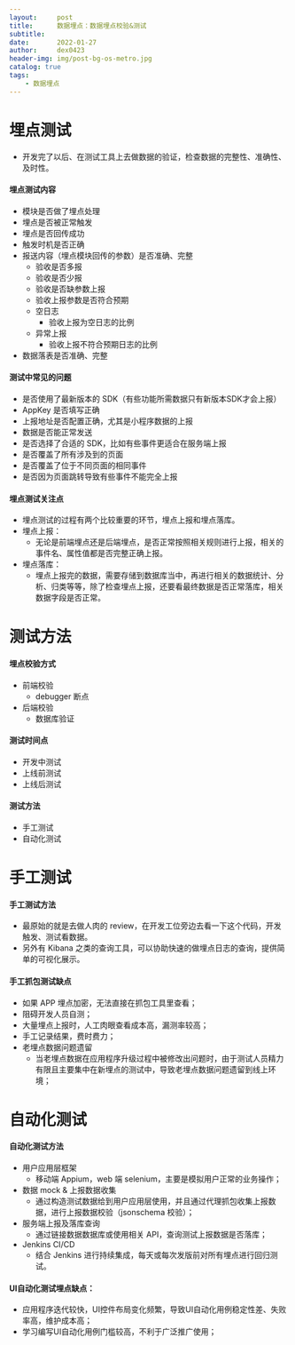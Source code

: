 ```yaml
---
layout:     post
title:      数据埋点：数据埋点校验&测试
subtitle:   
date:       2022-01-27
author:     dex0423
header-img: img/post-bg-os-metro.jpg
catalog: true
tags:
    - 数据埋点
---
```


# 埋点测试

- 开发完了以后、在测试工具上去做数据的验证，检查数据的完整性、准确性、及时性。

#### 埋点测试内容

- 模块是否做了埋点处理
- 埋点是否被正常触发
- 埋点是否回传成功
- 触发时机是否正确
- 报送内容（埋点模块回传的参数）是否准确、完整
  - 验收是否多报
  - 验收是否少报
  - 验收是否缺参数上报
  - 验收上报参数是否符合预期
  - 空日志
    - 验收上报为空日志的比例
  - 异常上报
    - 验收上报不符合预期日志的比例
- 数据落表是否准确、完整

#### 测试中常见的问题

- 是否使用了最新版本的 SDK（有些功能所需数据只有新版本SDK才会上报）
- AppKey 是否填写正确
- 上报地址是否配置正确，尤其是小程序数据的上报
- 数据是否能正常发送
- 是否选择了合适的 SDK，比如有些事件更适合在服务端上报
- 是否覆盖了所有涉及到的页面
- 是否覆盖了位于不同页面的相同事件
- 是否因为页面跳转导致有些事件不能完全上报


#### 埋点测试关注点

- 埋点测试的过程有两个比较重要的环节，埋点上报和埋点落库。
- 埋点上报：
  - 无论是前端埋点还是后端埋点，是否正常按照相关规则进行上报，相关的事件名、属性值都是否完整正确上报。
- 埋点落库：
  - 埋点上报完的数据，需要存储到数据库当中，再进行相关的数据统计、分析、归类等等，除了检查埋点上报，还要看最终数据是否正常落库，相关数据字段是否正常。


# 测试方法

#### 埋点校验方式

- 前端校验
    - debugger 断点
- 后端校验
    - 数据库验证

#### 测试时间点

- 开发中测试
- 上线前测试
- 上线后测试

#### 测试方法

- 手工测试
- 自动化测试

# 手工测试

#### 手工测试方法

- 最原始的就是去做人肉的 review，在开发工位旁边去看一下这个代码，开发触发、测试看数据。
- 另外有 Kibana 之类的查询工具，可以协助快速的做埋点日志的查询，提供简单的可视化展示。

#### 手工抓包测试缺点

- 如果 APP 埋点加密，无法直接在抓包工具里查看；
- 阻碍开发人员自测；
- 大量埋点上报时，人工肉眼查看成本高，漏测率较高；
- 手工记录结果，费时费力；
- 老埋点数据问题遗留
  - 当老埋点数据在应用程序升级过程中被修改出问题时，由于测试人员精力有限且主要集中在新埋点的测试中，导致老埋点数据问题遗留到线上环境；


# 自动化测试

#### 自动化测试方法

- 用户应用层框架
  - 移动端 Appium，web 端 selenium，主要是模拟用户正常的业务操作；
- 数据 mock & 上报数据收集
  - 通过构造测试数据给到用户应用层使用，并且通过代理抓包收集上报数据，进行上报数据校验（jsonschema 校验）；
- 服务端上报及落库查询
  - 通过链接数据数据库或使用相关 API，查询测试上报数据是否落库；
- Jenkins CI/CD
  - 结合 Jenkins 进行持续集成，每天或每次发版前对所有埋点进行回归测试。

#### UI自动化测试埋点缺点：

- 应用程序迭代较快，UI控件布局变化频繁，导致UI自动化用例稳定性差、失败率高，维护成本高；
- 学习编写UI自动化用例门槛较高，不利于广泛推广使用；

